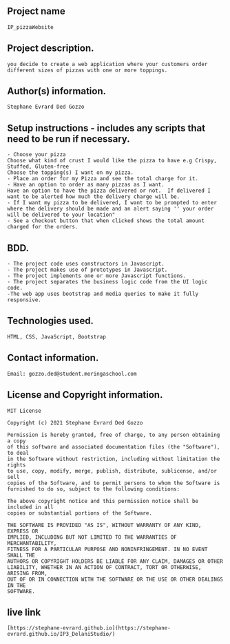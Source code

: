 ##  Project name
    IP_pizzaWebsite

##  Project description.
    you decide to create a web application where your customers order different sizes of pizzas with one or more toppings. 
##  Author(s) information.
    Stephane Evrard Ded Gozzo

##  Setup instructions - includes any scripts that need to be run if necessary.
    - Choose your pizza 
    Choose what kind of crust I would like the pizza to have e.g Crispy, Stuffed, Gluten-free
    Choose the topping(s) I want on my pizza.
    - Place an order for my Pizza and see the total charge for it.
    - Have an option to order as many pizzas as I want.
    Have an option to have the pizza delivered or not.  If delivered I want to be alerted how much the delivery charge will be.
    - If I want my pizza to be delivered, I want to be prompted to enter where the delivery should be made and an alert saying '' your order will be delivered to your location"
    - See a checkout button that when clicked shows the total amount charged for the orders.
##  BDD.
    - The project code uses constructors in Javascript.
    - The project makes use of prototypes in Javascript.
    - The project implements one or more Javascript functions.
    - The project separates the business logic code from the UI logic code.
    -The web app uses bootstrap and media queries to make it fully responsive.
##   Technologies used.
    HTML, CSS, JavaScript, Bootstrap   
##  Contact information.
    Email: gozzo.ded@student.moringaschool.com
##  License and Copyright information.
    MIT License

    Copyright (c) 2021 Stephane Evrard Ded Gozzo

    Permission is hereby granted, free of charge, to any person obtaining a copy
    of this software and associated documentation files (the "Software"), to deal
    in the Software without restriction, including without limitation the rights
    to use, copy, modify, merge, publish, distribute, sublicense, and/or sell
    copies of the Software, and to permit persons to whom the Software is
    furnished to do so, subject to the following conditions:

    The above copyright notice and this permission notice shall be included in all
    copies or substantial portions of the Software.

    THE SOFTWARE IS PROVIDED "AS IS", WITHOUT WARRANTY OF ANY KIND, EXPRESS OR
    IMPLIED, INCLUDING BUT NOT LIMITED TO THE WARRANTIES OF MERCHANTABILITY,
    FITNESS FOR A PARTICULAR PURPOSE AND NONINFRINGEMENT. IN NO EVENT SHALL THE
    AUTHORS OR COPYRIGHT HOLDERS BE LIABLE FOR ANY CLAIM, DAMAGES OR OTHER
    LIABILITY, WHETHER IN AN ACTION OF CONTRACT, TORT OR OTHERWISE, ARISING FROM,
    OUT OF OR IN CONNECTION WITH THE SOFTWARE OR THE USE OR OTHER DEALINGS IN THE
    SOFTWARE.
##  live link
    [https://stephane-evrard.github.io](https://stephane-evrard.github.io/IP3_DelaniStudio/)
